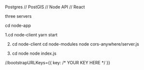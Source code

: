 Postgres // PostGIS // Node API // React

three servers

cd node-app


1.cd node-client
yarn start

2. cd node-client
cd node-modules
node cors-anywhere/server.js

3. cd node
node index.js

//bootstrapURLKeys={{ key: /* YOUR KEY HERE */ }}
